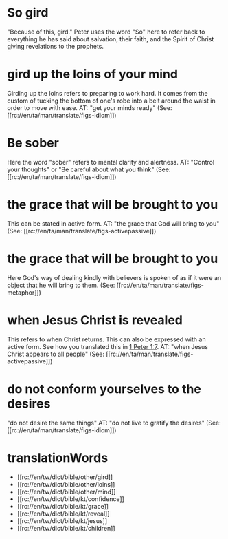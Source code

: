 # So gird

"Because of this, gird." Peter uses the word "So" here to refer back to everything he has said about salvation, their faith, and the Spirit of Christ giving revelations to the prophets.

# gird up the loins of your mind

Girding up the loins refers to preparing to work hard. It comes from the custom of tucking the bottom of one's robe into a belt around the waist in order to move with ease. AT: "get your minds ready" (See: [[rc://en/ta/man/translate/figs-idiom]])

# Be sober

Here the word "sober" refers to mental clarity and alertness. AT: "Control your thoughts" or "Be careful about what you think" (See: [[rc://en/ta/man/translate/figs-idiom]])

# the grace that will be brought to you

This can be stated in active form. AT: "the grace that God will bring to you" (See: [[rc://en/ta/man/translate/figs-activepassive]])

# the grace that will be brought to you

Here God's way of dealing kindly with believers is spoken of as if it were an object that he will bring to them. (See: [[rc://en/ta/man/translate/figs-metaphor]])

# when Jesus Christ is revealed

This refers to when Christ returns. This can also be expressed with an active form. See how you translated this in [1 Peter 1:7](./06.md). AT: "when Jesus Christ appears to all people" (See: [[rc://en/ta/man/translate/figs-activepassive]])

# do not conform yourselves to the desires

"do not desire the same things" AT: "do not live to gratify the desires" (See: [[rc://en/ta/man/translate/figs-idiom]])

# translationWords

* [[rc://en/tw/dict/bible/other/gird]]
* [[rc://en/tw/dict/bible/other/loins]]
* [[rc://en/tw/dict/bible/other/mind]]
* [[rc://en/tw/dict/bible/kt/confidence]]
* [[rc://en/tw/dict/bible/kt/grace]]
* [[rc://en/tw/dict/bible/kt/reveal]]
* [[rc://en/tw/dict/bible/kt/jesus]]
* [[rc://en/tw/dict/bible/kt/children]]